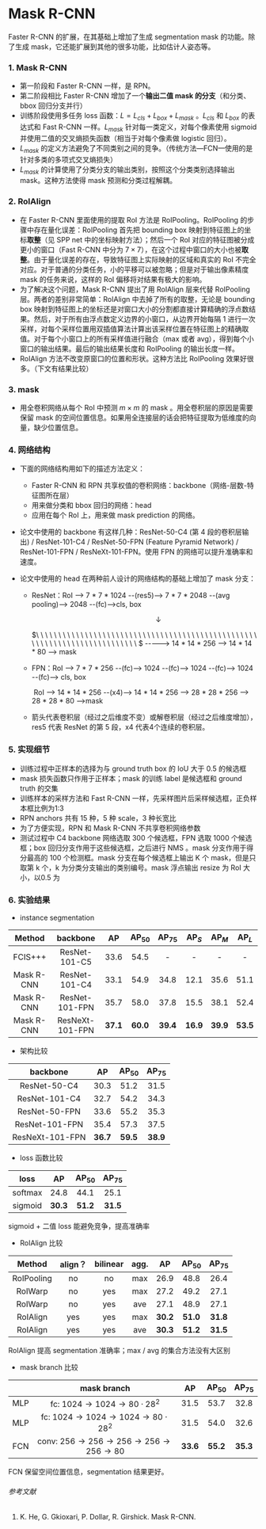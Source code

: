 # Mask R-CNN

Faster R-CNN 的扩展，在其基础上增加了生成 segmentation mask 的功能。除了生成 mask，它还能扩展到其他的很多功能，比如估计人姿态等。

### 1. Mask R-CNN

- 第一阶段和 Faster R-CNN 一样，是 RPN。
- 第二阶段相比 Faster R-CNN 增加了一个**输出二值 mask 的分支**（和分类、bbox 回归分支并行）
- 训练阶段使用多任务 loss 函数：$L = L_{cls} + L_{box} + L_{mask}$ 。$L_{cls}$ 和 $L_{box}$ 的表达式和 Fast R-CNN 一样。$L_{mask}$ 针对每一类定义，对每个像素使用 sigmoid 并使用二值的交叉熵损失函数（相当于对每个像素做 logistic 回归）。
- $L_{mask}$ 的定义方法避免了不同类别之间的竞争。（传统方法—FCN—使用的是针对多类的多项式交叉熵损失）
- $L_{mask}$ 的计算使用了分类分支的输出类别，按照这个分类类别选择输出 mask。这种方法使得 mask 预测和分类过程解耦。

### 2. RoIAlign

- 在 Faster R-CNN 里面使用的提取 RoI 方法是 RoIPooling。RoIPooling 的步骤中存在量化误差：RoIPooling 首先把 bounding box 映射到特征图上的坐标**取整**（见 SPP net 中的坐标映射方法）；然后一个 RoI 对应的特征图被分成更小的窗口（Fast R-CNN 中分为 $7\times 7$），在这个过程中窗口的大小也被**取整**。由于量化误差的存在，导致特征图上实际映射的区域和真实的 RoI 不完全对应。对于普通的分类任务，小的平移可以被忽略；但是对于输出像素精度 mask 的任务来说，这样的 RoI 偏移将对结果有极大的影响。
- 为了解决这个问题，Mask R-CNN 提出了用 RoIAlign 层来代替 RoIPooling 层。两者的差别非常简单：RoIAlign 中去掉了所有的取整，无论是 bounding box 映射到特征图上的坐标还是对窗口大小的分割都直接计算精确的浮点数结果。然后，对于所有由浮点数定义边界的小窗口，从边界开始每隔 1 进行一次采样，对每个采样位置用双插值算法计算出该采样位置在特征图上的精确取值。对于每个小窗口上的所有采样值进行融合（max 或者 avg），得到每个小窗口的输出结果。最后的输出结果长度和 RoIPooling 的输出长度一样。
- RoIAlign 方法不改变原窗口的位置和形状。这种方法比 RoIPooling 效果好很多。（下文有结果比较）

### 3. mask 

- 用全卷积网络从每个 RoI 中预测 $m\times m$ 的 mask 。用全卷积层的原因是需要保留 mask 的空间位置信息。如果用全连接层的话会把特征提取为低维度的向量，缺少位置信息。

### 4. 网络结构

- 下面的网络结构用如下的描述方法定义：
  - Faster R-CNN 和 RPN 共享权值的卷积网络：backbone（网络-层数-特征图所在层）
  - 用来做分类和 bbox 回归的网络：head
  - 应用在每个 RoI 上，用来做 mask prediction 的网络。

- 论文中使用的 backbone 有这样几种：ResNet-50-C4 (第 4 段的卷积层输出) / ResNet-101-C4 / ResNet-50-FPN (Feature Pyramid Network) / ResNet-101-FPN / ResNeXt-101-FPN。使用 FPN 的网络可以提升准确率和速度。

- 论文中使用的 head 在两种前人设计的网络结构的基础上增加了 mask 分支：

  - ResNet：RoI --> 7 \* 7 \* 1024 --(res5)--> 7 \* 7 \* 2048 --(avg pooling)--> 2048 --(fc)-->cls, box

    $$\ \ \ \ \ \ \ \ \ \ \ \ \ \ \downarrow$$

    $\ \ \ \ \ \ \ \ \ \ \ \ \ \ \ \ \ \ \ \ \ \ \ \ \ \ \ \ \ \ \ \ \ \ \ \ \ \ \ \ \ \ \ \ \ \ \ \ \ \ \ \ \ \ \ \ \ \ \ \ \ \ \ \ \ \ \ \ \ \ \ \ \ \ $ -----> 14 \* 14 \* 256 --> 14 * 14 * 80 --> mask

  - FPN：RoI --> 7 * 7 * 256 --(fc)--> 1024 --(fc)--> 1024 --(fc)--> 1024 --(fc)--> cls, box

    ​	   RoI --> 14 * 14 * 256 --(x4)--> 14 * 14 * 256 --> 28 * 28 * 256 --> 28 * 28 * 80 -->mask

  - 箭头代表卷积层（经过之后维度不变）或解卷积层（经过之后维度增加），res5 代表 ResNet 的第 5 段，x4 代表4个连续的卷积层。

### 5. 实现细节

- 训练过程中正样本的选择为与 ground truth box 的 IoU 大于 0.5 的候选框
- mask 损失函数只作用于正样本；mask 的训练 label 是候选框和 ground truth 的交集
- 训练样本的采样方法和 Fast R-CNN 一样，先采样图片后采样候选框，正负样本框比例为1:3
- RPN anchors 共有 15 种，5 种 scale，3 种长宽比
- 为了方便实现，RPN 和 Mask R-CNN 不共享卷积网络参数
- 测试过程中 C4 backbone 网络选取 300 个候选框，FPN 选取 1000 个候选框；box 回归分支作用于这些候选框，之后进行 NMS 。mask 分支作用于得分最高的 100 个检测框。mask 分支在每个候选框上输出 K 个 mask，但是只取第 k 个，k 为分类分支输出的类别编号。mask 浮点输出 resize 为 RoI 大小，以0.5 为

### 6. 实验结果

- instance segmentation

|   Method   |    backbone     |    AP    | AP$_{50}$ | AP$_{75}$ | AP$_{S}$ | AP$_{M}$ | AP$_{L}$ |
| :--------: | :-------------: | :------: | :-------: | :-------: | :------: | :------: | :------: |
|  FCIS+++   |  ResNet-101-C5  |   33.6   |   54.5    |     -     |    -     |    -     |    -     |
| Mask R-CNN |  ResNet-101-C4  |   33.1   |   54.9    |   34.8    |   12.1   |   35.6   |   51.1   |
| Mask R-CNN | ResNet-101-FPN  |   35.7   |   58.0    |   37.8    |   15.5   |   38.1   |   52.4   |
| Mask R-CNN | ResNeXt-101-FPN | **37.1** | **60.0**  | **39.4**  | **16.9** | **39.9** | **53.5** |

- 架构比较

|    backbone     |    AP    | AP$_{50}$ | AP$_{75}$ |
| :-------------: | :------: | :-------: | :-------: |
|  ResNet-50-C4   |   30.3   |   51.2    |   31.5    |
|  ResNet-101-C4  |   32.7   |   54.2    |   34.3    |
|  ResNet-50-FPN  |   33.6   |   55.2    |   35.3    |
| ResNet-101-FPN  |   35.4   |   57.3    |   37.5    |
| ResNeXt-101-FPN | **36.7** | **59.5**  | **38.9**  |

- loss 函数比较

|  loss   |    AP    | AP$_{50}$ | AP$_{75}$ |
| :-----: | :------: | :-------: | :-------: |
| softmax |   24.8   |   44.1    |   25.1    |
| sigmoid | **30.3** | **51.2**  | **31.5**  |

sigmoid + 二值 loss 能避免竞争，提高准确率

- RoIAlign 比较

|   Method   | align？ | bilinear | agg. |    AP    | AP$_{50}$ | AP$_{75}$ |
| :--------: | :----: | :------: | :--: | :------: | :-------: | :-------: |
| RoIPooling |   no   |    no    | max  |   26.9   |   48.8    |   26.4    |
|  RoIWarp   |   no   |   yes    | max  |   27.2   |   49.2    |   27.1    |
|  RoIWarp   |   no   |   yes    | ave  |   27.1   |   48.9    |   27.1    |
|  RoIAlign  |  yes   |   yes    | max  | **30.2** | **51.0**  | **31.8**  |
|  RoIAlign  |  yes   |   yes    | ave  | **30.3** | **51.2**  | **31.5**  |

RoIAlign 提高 segmentation 准确率；max / avg 的集合方法没有大区别

- mask branch 比较

|      |               mask branch                |    AP    | AP$_{50}$ | AP$_{75}$ |
| :--: | :--------------------------------------: | :------: | :-------: | :-------: |
| MLP  |  fc: $1024 \to 1024 \to 80 \cdot 28^2$   |   31.5   |   53.7    |   32.8    |
| MLP  | fc: $1024 \to 1024 \to 1024 \to 80\cdot 28^2$ |   31.5   |   54.0    |   32.6    |
| FCN  | conv: $256\to 256\to 256\to 256\to 256\to 80$ | **33.6** | **55.2**  | **35.3**  |

FCN 保留空间位置信息，segmentation 结果更好。

###### 参考文献 

1. K. He, G. Gkioxari, P. Dollar, R. Girshick. Mask R-CNN. 
